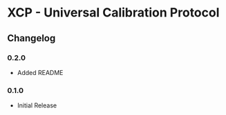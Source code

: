 # XCP - Universal Calibration Protocol


## Changelog

### 0.2.0 

- Added README

### 0.1.0 

- Initial Release

